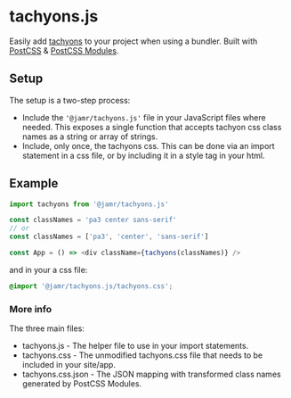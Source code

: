 # tachyons.js

Easily add [tachyons](https://tachyons.io) to your project when using a bundler. Built with [PostCSS](https://postcss.org) & [PostCSS Modules](https://github.com/css-modules/postcss-modules).

## Setup

The setup is a two-step process:

- Include the `'@jamr/tachyons.js'` file in your JavaScript
  files where needed. This exposes a single function that
  accepts tachyon css class names as a string or array of strings.
- Include, only once, the tachyons css. This can be done via
  an import statement in a css file, or by including it in a
  style tag in your html.

## Example

```javascript
import tachyons from '@jamr/tachyons.js'

const classNames = 'pa3 center sans-serif'
// or
const classNames = ['pa3', 'center', 'sans-serif']

const App = () => <div className={tachyons(classNames)} />
```

and in your a css file:

```css
@import '@jamr/tachyons.js/tachyons.css';
```

### More info

The three main files:

- tachyons.js - The helper file to use in your import statements.
- tachyons.css - The unmodified tachyons.css file that needs to be included in your site/app.
- tachyons.css.json - The JSON mapping with transformed class names generated by PostCSS Modules.

